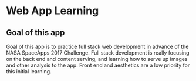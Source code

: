 # Web App Learning
## Goal of this app
Goal of this app is to practice full stack web development in advance of the NASA SpaceApps 2017 Challenge. Full stack development is really focusing on the back end and content serving, and learning how to serve up images and other analysis to the app. Front end and aesthetics are a low priority for this initial learning.

